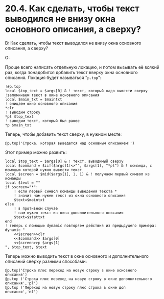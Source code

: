 # 20.4. Как сделать, чтобы текст выводился не внизу окна основного описания, а сверху?
<!-- [:faq_20_04] -->
В: Как сделать, чтобы текст выводился не внизу окна основного описания, а сверху?

О:

Проще всего написать отдельную локацию, и потом вызывать её всякий раз, когда понадобится добавить текст вверху окна основного описания. Локация будет называться "`p.top`":
```qsp
!#p.top
local $top_text = $args[0] & ! текст, который надо вывести сверху
!запоминаем текст в окне основного описания
local $main_txt = $maintxt
! очищаем окно основного описания
*clr
! выводим строку
*pl $top_text
! выводим текст, который был ранее
*p $main_txt
```
Теперь, чтобы добавить текст сверху, в нужном месте:
```qsp
@p.top('Строка, которая выведется над основным описанием!')
```
Этот пример можно развить:
```qsp
local $top_text = $args[0] & ! текст, выводимый сверху
local $command = $iif($args[1]<>"", $args[1], "*pl") & ! команда, с помощью которой нужно вывести текст
local $screen = $mid($args[1], 1, 1) & ! получаем первый символ из команды
local $text = ""
if $screen="*":
	! если первый символ команды выведения текста *
	! значит нам нужен текст из окна основного описания
	$text=$maintxt
else
	! в противном случае
	! нам нужен текст из окна дополнительного описания
	$text=$stattxt
end
! теперь с помощью dynamic повторяем действия из предыдущего примера:
dynamic "
	<<$screen>>clr
	<<$command>> $args[0]
	<<$screen>>p $args[1]
", $top_text, $text
```
Теперь можно выводить текст в окне основного и дополнительного описаний сверху разными способами:
```qsp
@p.top('Строка плюс переход на новую строку в окне основного описания')
@p.top ('Строка плюс переход на новую строку в окне дополнительного описания','pl')
@p.top ('Переход на новую строку плюс строка в окне доп описания','nl')
```
